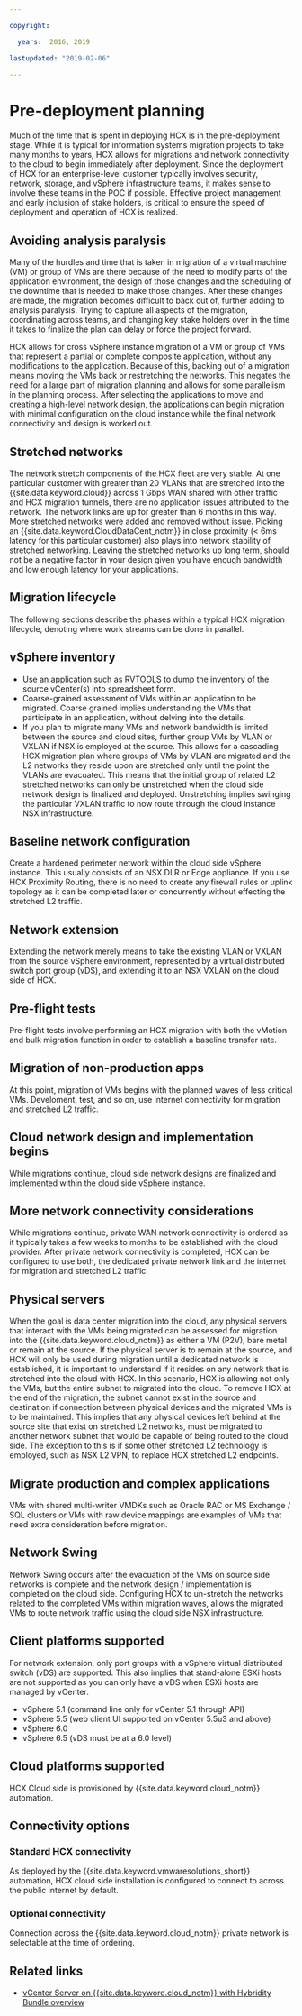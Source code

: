 ```yaml
---

copyright:

  years:  2016, 2019

lastupdated: "2019-02-06"

---
```


# Pre-deployment planning

Much of the time that is spent in deploying HCX is in the pre-deployment stage.
While it is typical for information systems migration projects to take
many months to years, HCX allows for migrations and network
connectivity to the cloud to begin immediately after deployment. Since
the deployment of HCX for an enterprise-level customer typically
involves security, network, storage, and vSphere infrastructure teams, it
makes sense to involve these teams in the POC if possible. Effective
project management and early inclusion of stake holders, is critical to
ensure the speed of deployment and operation of HCX is realized.

## Avoiding analysis paralysis
Many of the hurdles and time that is taken in migration of a virtual machine (VM) or group of VMs
are there because of the need to modify parts of the application
environment, the design of those changes and the scheduling of the
downtime that is needed to make those changes. After these changes are made, the
migration becomes difficult to back out of, further adding to analysis
paralysis. Trying to capture all aspects of the migration, coordinating across teams, and changing key stake holders over in the
time it takes to finalize the plan can delay or force the project forward.

HCX allows for cross vSphere instance migration of a VM or group of VMs
that represent a partial or complete composite application, without any
modifications to the application. Because of this, backing out of a
migration means moving the VMs back or restretching the
networks. This negates the need for a large part of migration planning
and allows for some parallelism in the planning process. After
selecting the applications to move and creating a high-level network
design, the applications can begin migration with
minimal configuration on the cloud instance while the final network
connectivity and design is worked out.

## Stretched networks
The network stretch components of the HCX fleet are very stable. At
one particular customer with greater than 20 VLANs that are stretched into the
{{site.data.keyword.cloud}} across 1 Gbps WAN shared with other traffic and HCX migration
tunnels, there are no application issues attributed to the network.
The network links are up for greater than 6 months in this way.
More stretched networks were added and removed without issue.
Picking an {{site.data.keyword.CloudDataCent_notm}} in close proximity (< 6ms latency for this
particular customer) also plays into network stability of stretched
networking. Leaving the stretched networks up long term, should not be a
negative factor in your design given you have enough bandwidth and low
enough latency for your applications.


## Migration lifecycle
The following sections describe the phases within a typical HCX
migration lifecycle, denoting where work streams can be done in
parallel.

## vSphere inventory

- Use an application such as [RVTOOLS](https://www.robware.net/rvtools/)
to dump the inventory of the source vCenter(s) into spreadsheet form.
- Coarse-grained assessment of VMs within an application to be migrated.
Coarse grained implies understanding the VMs that participate in an
application, without delving into the details.
- If you plan to migrate many VMs and network bandwidth is limited
between the source and cloud sites, further group VMs by VLAN or VXLAN
if NSX is employed at the source. This allows for a cascading HCX
migration plan where groups of VMs by VLAN are migrated and the L2
networks they reside upon are stretched only until the point the VLANs
are evacuated. This means that the initial group of related L2 stretched
networks can only be unstretched when the cloud side network design
is finalized and deployed. Unstretching implies swinging the
particular VXLAN traffic to now route through the cloud instance
NSX infrastructure.


## 	Baseline network configuration

Create a hardened perimeter network within the cloud side vSphere
instance. This usually consists of an NSX DLR or Edge appliance. If you use HCX Proximity Routing, there is no need
to create any firewall rules or uplink topology as it can
be completed later or concurrently without effecting the stretched L2
traffic.

## 	Network extension

Extending the network merely means to take the existing VLAN or VXLAN
from the source vSphere environment, represented by a virtual
distributed switch port group (vDS), and extending it to an NSX VXLAN on
the cloud side of HCX.

## Pre-flight tests
Pre-flight tests involve performing an HCX migration with both the
vMotion and bulk migration function in order to establish a baseline
transfer rate.

## Migration of non-production apps
At this point, migration of VMs begins with the planned waves of
less critical VMs. Develoment, test, and so on, use internet connectivity for
migration and stretched L2 traffic.


## 	Cloud network design and implementation begins
While migrations continue, cloud side network designs are finalized
and implemented within the cloud side vSphere instance.


## More network connectivity considerations
While migrations continue, private WAN network connectivity is
ordered as it typically takes a few weeks to months to be established
with the cloud provider. After private network connectivity is
completed, HCX can be configured to use both, the dedicated private
network link and the internet for migration and stretched L2 traffic.

## Physical servers
When the goal is data center migration into the cloud, any physical
servers that interact with the VMs being migrated can be assessed for
migration into the {{site.data.keyword.cloud_notm}} as either a VM (P2V), bare metal or remain
at the source. If the physical server is to remain at the source, and
HCX will only be used during migration until a dedicated network is
established, it is important to understand if it resides on any network
that is stretched into the cloud with HCX. In this scenario, HCX is
allowing not only the VMs, but the entire subnet to migrated into the
cloud. To remove HCX at the end of the migration, the subnet cannot
exist in the source and destination if connection between physical
devices and the migrated VMs is to be maintained. This implies that any
physical devices left behind at the source site that exist on stretched
L2 networks, must be migrated to another network subnet that would be
capable of being routed to the cloud side. The exception to this is if
some other stretched L2 technology is employed, such as NSX L2 VPN, to
replace HCX stretched L2 endpoints.


## Migrate production  and complex applications
VMs with shared multi-writer VMDKs such as Oracle RAC or MS Exchange /
SQL clusters or VMs with raw device mappings are examples of VMs that
need extra consideration before migration.

## Network Swing
Network Swing occurs after the evacuation of the VMs on source side
networks is complete and the network design / implementation is
completed on the cloud side. Configuring HCX to un-stretch the networks
related to the completed VMs within migration waves, allows the migrated
VMs to route network traffic using the cloud side NSX
infrastructure.

## Client platforms supported
For network extension, only port groups with a vSphere virtual
distributed switch (vDS) are supported. This also implies that stand-alone ESXi hosts are not supported as you can only have a vDS when ESXi
hosts are managed by vCenter.
- vSphere 5.1 (command line only for vCenter 5.1 through API)
- vSphere 5.5 (web client UI supported on vCenter 5.5u3 and above)
- vSphere 6.0
- vSphere 6.5 (vDS must be at a 6.0 level)

## Cloud platforms supported
HCX Cloud side is provisioned by {{site.data.keyword.cloud_notm}} automation.

## Connectivity options

### Standard HCX connectivity
As deployed by the {{site.data.keyword.vmwaresolutions_short}} automation, HCX cloud side
installation is configured to connect to across the public internet by
default.

### Optional connectivity
Connection across the {{site.data.keyword.cloud_notm}} private network is selectable at the
time of ordering.

## Related links

* [vCenter Server on {{site.data.keyword.cloud_notm}} with Hybridity Bundle
overview](/docs/services/vmwaresolutions/archiref/vcs/vcs-hybridity-intro.html)   
